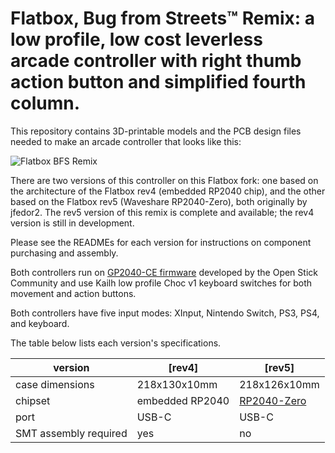 # Flatbox, Bug from Streets™ Remix: a low profile, low cost leverless arcade controller with right thumb action button and simplified fourth column.

This repository contains 3D-printable models and the PCB design files needed to make an arcade controller that looks like this:

![Flatbox BFS Remix](hardware-rev5-UNDER-CONSTRUCTION/images/20230903_flatbox-bfs-image.jpg)

There are two versions of this controller on this Flatbox fork: one based on the architecture of the Flatbox rev4 (embedded RP2040 chip), and the other based on the Flatbox rev5 (Waveshare RP2040-Zero), both originally by jfedor2. The rev5 version of this remix is complete and available; the rev4 version is still in development.

Please see the READMEs for each version for instructions on component purchasing and assembly.

Both controllers run on [GP2040-CE firmware](https://gp2040-ce.info/) developed by the Open Stick Community and use Kailh low profile Choc v1 keyboard switches for both movement and action buttons.

Both controllers have five input modes: XInput, Nintendo Switch, PS3, PS4, and keyboard.

The table below lists each version's specifications.

version | [rev4] | [rev5]
------- | --------------------- | ---------------------
case dimensions | 218x130x10mm | 218x126x10mm
chipset | embedded RP2040 | [RP2040-Zero](https://www.waveshare.com/rp2040-zero.htm)
port | USB-C | USB-C
SMT assembly required | yes | no
